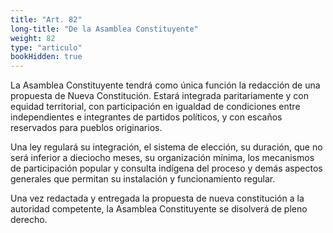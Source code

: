 ```yaml
---
title: "Art. 82"
long-title: "De la Asamblea Constituyente"
weight: 82
type: "articulo"
bookHidden: true
---
```

La Asamblea Constituyente tendrá como única función la redacción de una propuesta de Nueva Constitución. Estará integrada paritariamente y con equidad territorial, con participación en igualdad de condiciones entre independientes e integrantes de partidos políticos, y con escaños reservados para pueblos originarios.
  
Una ley regulará su integración, el sistema de elección, su duración, que no será inferior a dieciocho meses, su organización mínima, los mecanismos de participación popular y consulta indígena del proceso y demás aspectos generales que permitan su instalación y funcionamiento regular.

Una vez redactada y entregada la propuesta de nueva constitución a la autoridad competente, la Asamblea Constituyente se disolverá de pleno derecho.
